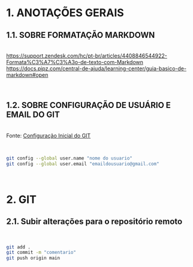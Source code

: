 # 1. ANOTAÇÕES GERAIS

## 1.1. SOBRE FORMATAÇÃO MARKDOWN

<br>https://support.zendesk.com/hc/pt-br/articles/4408846544922-Formata%C3%A7%C3%A3o-de-texto-com-Markdown
<br>https://docs.pipz.com/central-de-ajuda/learning-center/guia-basico-de-markdown#open

<br>

## 1.2. SOBRE CONFIGURAÇÃO DE USUÁRIO E EMAIL DO GIT

<br>Fonte: [Configuração Inicial do GIT](https://git-scm.com/book/pt-br/v2/Come%C3%A7ando-Configura%C3%A7%C3%A3o-Inicial-do-Git)

<br>

```bash
git config --global user.name "nome do usuario"
git config --global user.email "emaildousuario@gmail.com"
```
<br>

# 2. GIT

## 2.1. Subir alterações para o repositório remoto 

<br>

```bash
git add .
git commit -m "comentario"
git push origin main 
```